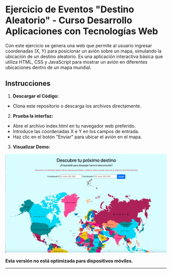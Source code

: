 
# Ejercicio de Eventos "Destino Aleatorio" - Curso Desarrollo Aplicaciones con Tecnologías Web

Con este ejercicio se genera una web que permite al usuario ingresar coordenadas (X, Y) para posicionar un avión sobre un mapa, simulando la ubicación de un destino aleatorio. Es una aplicación interactiva básica que utiliza HTML, CSS y JavaScript para mostrar un avión en diferentes ubicaciones dentro de un mapa mundial.

## Instrucciones

1. **Descargar el Código:** 
- Clona este repositorio o descarga los archivos directamente.

2. **Prueba la interfaz:**
- Abre el archivo index.html en tu navegador web preferido.
- Introduce las coordenadas X e Y en los campos de entrada.
- Haz clic en el botón "Enviar" para ubicar el avión en el mapa.

3. **Visualizar Demo:**

![Destino Aleatorio](images/demo-destino-aleatorio.gif)

**Esta versión no está optimizada para dispositivos móviles.**

---